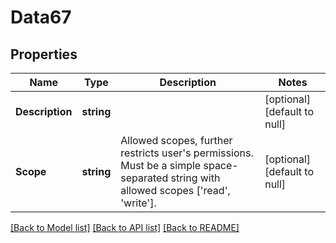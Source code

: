 # Data67

## Properties
Name | Type | Description | Notes
------------ | ------------- | ------------- | -------------
**Description** | **string** |  | [optional] [default to null]
**Scope** | **string** | Allowed scopes, further restricts user&#39;s permissions. Must be a simple space-separated string with allowed scopes [&#39;read&#39;, &#39;write&#39;]. | [optional] [default to null]

[[Back to Model list]](../README.md#documentation-for-models) [[Back to API list]](../README.md#documentation-for-api-endpoints) [[Back to README]](../README.md)


